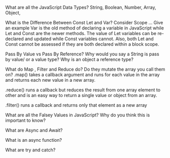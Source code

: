 What are all the JavaScript Data Types?
String, Boolean, Number, Array, Object,

What is the Difference Between Const Let and Var? Consider Scope ... Give an example
Var is the old method of declaring a variable in JavaScript while Let and Const are the newer methods. The value of Let variables can be re-declared and updated while Const variables cannot. Also, both Let and Const cannot be assessed if they are both declared within a block scope. 


Pass By Value vs Pass By Reference? Why would you say a String is pass by value/ or a value type? Why is an object a reference type?



What do Map , Filter and Reduce do? Do they mutate the array you call them on?
.map() takes a callback argument and runs for each value in the array and returns each new value in a new array.

.reduce() runs a callback but reduces the result from one array element to other and is an easy way to return a single value or object from an array. 

.filter() runs a callback and returns only that element as a new array 

What are all the Falsey Values in JavaScript? Why do you think this is important to know?


What are Async and Await?


What is an async function?


What are try and catch?
